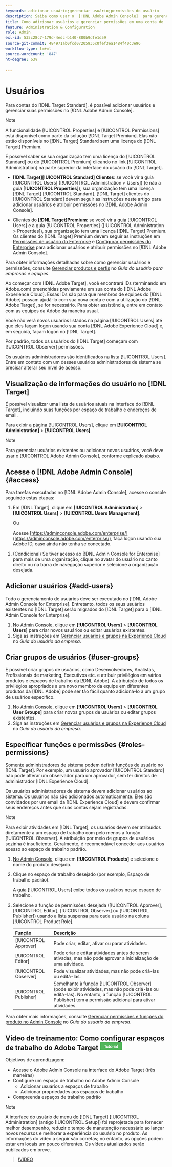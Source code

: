 ```yaml
---
keywords: adicionar usuário;gerenciar usuário;permissões do usuário
description: Saiba como usar o  [!DNL Adobe Admin Console]  para gerenciar usuários(as) e suas permissões e direitos no  [!DNL Adobe Target Standard].
title: Como adicionar usuários e gerenciar permissões em uma conta do  [!DNL Target Standard] ?
feature: Administration & Configuration
role: Admin
exl-id: 535c28c7-179d-4edc-b140-880b9dfe1d59
source-git-commit: 484971ab0fcd07205935c0fef3ea1484f40c3e96
workflow-type: tm+mt
source-wordcount: '847'
ht-degree: 63%

---
```


# Usuários

Para contas do [!DNL Target Standard], é possível adicionar usuários e gerenciar suas permissões no [!DNL Adobe Admin Console].

>[!NOTE]
>
>A funcionalidade [!UICONTROL Properties] e [!UICONTROL Permissions] está disponível como parte da solução [!DNL Target Premium]. Elas não estão disponíveis no [!DNL Target] Standard sem uma licença do [!DNL Target] Premium.
>
>É possível saber se sua organização tem uma licença do [!UICONTROL Standard] ou do [!UICONTROL Premium] clicando no link [!UICONTROL Administration] na parte superior da interface do usuário do [!DNL Target].
>
>* **[!DNL Target]&#x200B;[!UICONTROL Standard] Clientes**: se você vir a guia [!UICONTROL Users] ([!UICONTROL Administration > Users]) (e não a guia **[!UICONTROL Properties]**), sua organização tem uma licença [!DNL Target] [!UICONTROL Standard]. [!DNL Target] clientes do [!UICONTROL Standard] devem seguir as instruções neste artigo para adicionar usuários e atribuir permissões no [!DNL Adobe Admin Console].
>
>* Clientes do **[!DNL Target]Premium**: se você vir a guia [!UICONTROL Users] e a guia [!UICONTROL Properties] ([!UICONTROL Administration > Properties]), sua organização tem uma licença [!DNL Target] Premium. Os clientes do [!DNL Target] Premium devem seguir as instruções em [Permissões de usuário do Enterprise](/help/main/administrating-target/c-user-management/property-channel/property-channel.md) e [Configurar permissões do Enterprise](/help/main/administrating-target/c-user-management/property-channel/properties-overview.md) para adicionar usuários e atribuir permissões no [!DNL Adobe Admin Console].
>
>Para obter informações detalhadas sobre como gerenciar usuários e permissões, consulte [Gerenciar produtos e perfis](https://helpx.adobe.com/pt/enterprise/using/manage-products-and-profiles.html) no *Guia do usuário para empresas e equipes*.

Ao começar com [!DNL Adobe Target], você encontrará IDs (terminando em Adobe.com) preenchidas previamente em sua conta do [!DNL Adobe Experience Cloud]. Essas IDs são para que membros de equipes do [!DNL Adobe] possam ajudá-lo com sua nova conta e com a utilização do [!DNL Adobe Target], se for necessário. Para obter assistência, entre em contato com as equipes da Adobe da maneira usual.

Você não verá novos usuários listados na página [!UICONTROL Users] até que eles façam logon usando sua conta [!DNL Adobe Experience Cloud] e, em seguida, façam logon no [!DNL Target].

Por padrão, todos os usuários do [!DNL Target] começam com [!UICONTROL Observer] permissões.

Os usuários administradores são identificados na lista [!UICONTROL Users]. Entre em contato com um desses usuários administradores de sistema se precisar alterar seu nível de acesso.

## Visualização de informações do usuário no [!DNL Target]

É possível visualizar uma lista de usuários atuais na interface do [!DNL Target], incluindo suas funções por espaço de trabalho e endereços de email.

Para exibir a página [!UICONTROL Users], clique em **[!UICONTROL Administration]** > **[!UICONTROL Users]**.

>[!NOTE]
>
>Para gerenciar usuários existentes ou adicionar novos usuários, você deve usar o [!UICONTROL Adobe Admin Console], conforme explicado abaixo.

## Acesse o [!DNL Adobe Admin Console] {#access}

Para tarefas executadas no [!DNL Adobe Admin Console], acesse o console seguindo estas etapas:

1. Em [!DNL Target], clique em **[!UICONTROL Administration]** > **[!UICONTROL Users]** > **[!UICONTROL Users Management]**.

   Ou

   Acesse [https://adminconsole.adobe.com/enterprise/](https://adminconsole.adobe.com/enterprise/), faça logon usando sua Adobe ID, caso ainda não tenha se conectado.

1. (Condicional) Se tiver acesso ao [!DNL Admin Console for Enterprise] para mais de uma organização, clique no avatar do usuário no canto direito ou na barra de navegação superior e selecione a organização desejada.

## Adicionar usuários {#add-users}

Todo o gerenciamento de usuários deve ser executado no [!DNL Adobe Admin Console for Enterprise]. Entretanto, todos os seus usuários existentes no [!DNL Target] serão migrados do [!DNL Target] para o [!DNL Admin Console for Enterprise].

1. [No Admin Console](/help/main/administrating-target/c-user-management/c-user-management/user-management.md#section_79796E0227D048F59BAE0AB02E544EBE), clique em **[!UICONTROL Users]** > **[!UICONTROL Users]** para criar novos usuários ou editar usuários existentes.
1. Siga as instruções em [Gerenciar usuários e grupos na Experience Cloud](https://helpx.adobe.com/pt/enterprise/help/users.html) no *Guia do usuário da empresa*.

## Criar grupos de usuários {#user-groups}

É possível criar grupos de usuários, como Desenvolvedores, Analistas, Profissionais de marketing, Executivos etc. e atribuir privilégios em vários produtos e espaços de trabalho da [!DNL Adobe]. A atribuição de todos os privilégios apropriados a um novo membro da equipe em diferentes produtos da [!DNL Adobe] pode ser tão fácil quanto adicioná-lo a um grupo de usuários específico.

1. [No Admin Console](/help/main/administrating-target/c-user-management/c-user-management/user-management.md#section_79796E0227D048F59BAE0AB02E544EBE), clique em **[!UICONTROL Users]** > **[!UICONTROL User Groups]** para criar novos grupos de usuários ou editar grupos existentes.
1. Siga as instruções em [Gerenciar usuários e grupos na Experience Cloud](https://helpx.adobe.com/pt/enterprise/help/users.html) no *Guia do usuário da empresa*.

## Especificar funções e permissões {#roles-permissions}

Somente administradores de sistema podem definir funções de usuário no [!DNL Target]. Por exemplo, um usuário aprovador [!UICONTROL Standard] não pode alterar um observador para um aprovador, sem ter direitos de administrador [!DNL Experience Cloud].

Os usuários administradores de sistema devem adicionar usuários ao sistema. Os usuários não são adicionados automaticamente. Eles são convidados por um email da [!DNL Experience Cloud] e devem confirmar seus endereços antes que suas contas sejam registradas.

>[!NOTE]
>
>Para exibir atividades em [!DNL Target], os usuários devem ser atribuídos diretamente a um espaço de trabalho com pelo menos a função [!UICONTROL Observer]. A atribuição por meio de grupos de usuários sozinha é insuficiente. Geralmente, é recomendável conceder aos usuários acesso ao espaço de trabalho padrão.

1. [No Admin Console](/help/main/administrating-target/c-user-management/c-user-management/user-management.md#section_79796E0227D048F59BAE0AB02E544EBE), clique em **[!UICONTROL Products]** e selecione o nome do produto desejado.

1. Clique no espaço de trabalho desejado (por exemplo, Espaço de trabalho padrão).

   A guia [!UICONTROL Users] exibe todos os usuários nesse espaço de trabalho.

1. Selecione a função de permissões desejada ([!UICONTROL Approver], [!UICONTROL Editor], [!UICONTROL Observer] ou [!UICONTROL Publisher]) usando a lista suspensa para cada usuário na coluna [!UICONTROL Product Role].

   | Função | Descrição |
   |--- |--- |
   | [!UICONTROL Approver] | Pode criar, editar, ativar ou parar atividades. |
   | [!UICONTROL Editor] | Pode criar e editar atividades antes de serem ativadas, mas não pode aprovar a inicialização de uma atividade. |
   | [!UICONTROL Observer] | Pode visualizar atividades, mas não pode criá-las ou editá-las. |
   | [!UICONTROL Publisher] | Semelhante à função [!UICONTROL Observer] (pode exibir atividades, mas não pode criá-las ou editá-las). No entanto, a função [!UICONTROL Publisher] tem a permissão adicional para ativar atividades. |

Para obter mais informações, consulte [Gerenciar permissões e funções do produto no Admin Console](https://helpx.adobe.com/pt/enterprise/help/manage-permissions-and-roles.html) no *Guia do usuário da empresa*.

## Vídeo de treinamento: Como configurar espaços de trabalho do Adobe Target ![Selo do tutorial](/help/main/assets/tutorial.png)

Objetivos de aprendizagem:

* Acesse o Adobe Admin Console na interface do Adobe Target (três maneiras)
* Configure um espaço de trabalho no Adobe Admin Console
   * Adicionar usuários a espaços de trabalho
   * Adicionar propriedades aos espaços de trabalho
* Compreenda espaços de trabalho padrão

>[!NOTE]
>
>A interface do usuário de menu do [!DNL Target] [!UICONTROL Administration] (antigo [!UICONTROL Setup]) foi reprojetada para fornecer melhor desempenho, reduzir o tempo de manutenção necessário ao lançar novos recursos e melhorar a experiência do usuário no produto. As informações do vídeo a seguir são corretas; no entanto, as opções podem estar em locais um pouco diferentes. Os vídeos atualizados serão publicados em breve.

>[!VIDEO](https://video.tv.adobe.com/v/19463/)
